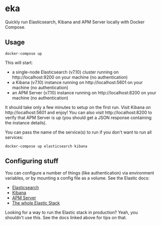 # eka
Quickly run Elasticsearch, Kibana and APM Server locally with Docker Compose.

## Usage

```
docker-compose up
```

This will start:
- a single-node Elasticsearch (v7.10) cluster running on http://localhost:9200 on your machine (no authentication)
- a Kibana (v7.10) instance running on http://localhost:5601 on your machine (no authentication)
- an APM Server (v7.10) instance running on http://localhost:8200 on your machine (no authentication)

It should take only a few minutes to setup on the first run. Visit Kibana on http://localhost:5601 and enjoy! You can also visit http://localhost:8200 to verify that APM Server is up (you should get a JSON response containing the instance details).


You can pass the name of the service(s) to run if you don't want to run all services:

```
docker-compose up elasticsearch kibana
```

## Configuring stuff
You can configure a number of things (like authentication) via environment variables, or by mounting a config file as a volume. See the Elastic docs:
- [Elasticsearch](https://www.elastic.co/guide/en/elasticsearch/reference/current/docker.html)
- [Kibana](https://www.elastic.co/guide/en/kibana/current/docker.html)
- [APM Server](https://www.elastic.co/guide/en/apm/server/current/running-on-docker.html)
- [The whole Elastic Stack](https://www.elastic.co/guide/en/elastic-stack-get-started/current/get-started-docker.html)

Looking for a way to run the Elastic stack in production? Yeah, you shouldn't use this. See the docs linked above for tips on that.
